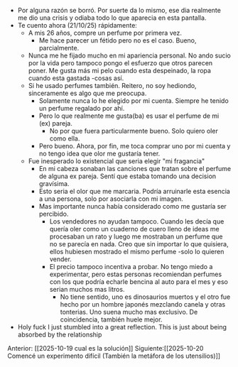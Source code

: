 - Por alguna razón se borró. Por suerte da lo mismo, ese dia realmente me dio una crisis y odiaba todo lo que aparecia en esta pantalla. 
- Te cuento ahora (21/10/25) rápidamente: 
	- A mis 26 años, compre un perfume por primera vez. 
		- Me hace parecer un fétido pero no es el caso. Bueno, parcialmente. 
	- Nunca me he fijado mucho en mi apariencia personal. No ando sucio por la vida pero tampoco pongo el esfuerzo que otros parecen poner. Me gusta más mi pelo cuando esta despeinado, la ropa cuando esta gastada -cosas así. 
	- Si he usado perfumes también. Reitero, no soy hediondo, sinceramente es algo que me preocupa.  
		- Solamente nunca lo he elegido por mi cuenta. Siempre he tenido un perfume regalado por ahí. 
		- Pero lo que realmente me gusta(ba) es usar el perfume de mi (ex) pareja.
			- No por que fuera particularmente bueno. Solo quiero oler como ella.
		- Pero bueno. Ahora, por fin, me toca comprar uno por mi cuenta y no tengo idea que olor me gustaría tener. 
	- Fue inesperado lo existencial que seria elegir "mi fragancia"
		- En mi cabeza sonaban las canciones que tratan sobre el perfume de alguna ex pareja. Sentí que estaba tomando una decision gravísima.
		- Esto seria el olor que me marcaria. Podría arruinarle esta esencia a una persona, solo por asociarla con mi imagen.
		- Mas importante nunca había considerado como me gustaría ser percibido. 
			- Los vendedores no ayudan tampoco. Cuando les decía que quería oler como un cuaderno de cuero lleno de ideas me procesaban un rato y luego me mostraban un perfume que no se parecía en nada. Creo que sin importar lo que quisiera, ellos hubiesen mostrado el mismo perfume -solo lo quieren vender.
			- El precio tampoco incentiva a probar. No tengo miedo a experimentar, pero estas personas recomiendan perfumes con los que podría echarle bencina al auto para el mes y eso serian muchos mas litros. 
				- No tiene sentido, uno es dinosaurios muertos y el otro fue hecho por un hombre japonés mezclando canela y otras tonterias. Uno suena mucho mas exclusivo. De coincidencia, también huele mejor. 
- Holy fuck I just stumbled into a great reflection. This is just about being absorbed by the relationship

Anterior: [[2025-10-19 cual es la solución]]
Siguiente:[[2025-10-20 Comencé un experimento difícil (También la metáfora de los utensilios)]]
